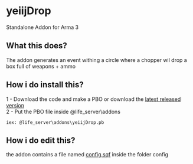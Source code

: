 # yeiijDrop
Standalone Addon for Arma 3

## What this does?
The addon generates an event withing a circle where a chopper wil drop a box full of weapons + ammo

## How i do install this?
1 - Download the code and make a PBO or download the [latest released version](https://github.com/yeiij/yeiijDrop/releases)
<br>
2 - Put the PBO file inside @life_server\addons
```
iex: @life_server\addons\yeiijDrop.pb
```

## How i do edit this?
the addon contains a file named [config.sqf](https://github.com/yeiij/yeiijDrop/blob/master/config/config.sqf) inside the folder config
